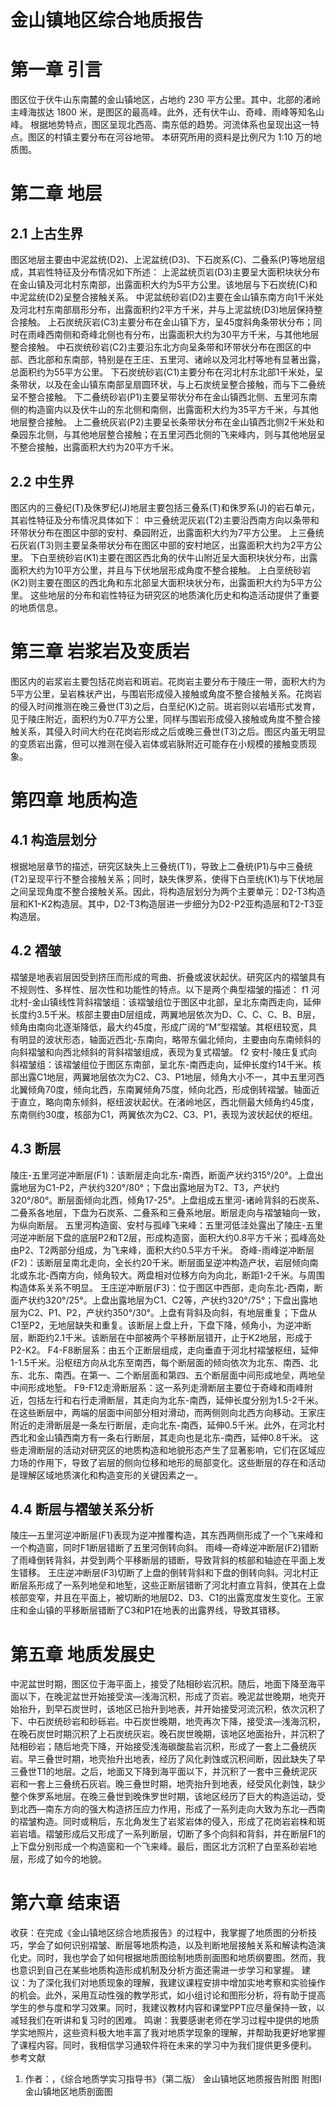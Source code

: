 # 金山镇地区综合地质报告

# 第一章 引言

图区位于伏牛山东南麓的金山镇地区，占地约 230 平方公里。其中，北部的渚岭主峰海拔达 1800 米，是图区的最高峰。此外，还有伏牛山、奇峰、雨峰等知名山峰。
根据地势特点，图区呈现北西高、南东低的趋势。河流体系也呈现出这一特点。图区的村镇主要分布在河谷地带。
本研究所用的资料是比例尺为 1:10 万的地质图。

# 第二章 地层

## 2.1 上古生界

图区地层主要由中泥盆统(D2)、上泥盆统(D3)、下石炭系(C)、二叠系(P)等地层组成，其岩性特征及分布情况如下所述：
上泥盆统页岩(D3)主要呈大面积块状分布在金山镇及河北村东南部，出露面积大约为5平方公里。该地层与下石炭统(C)和中泥盆统(D2)呈整合接触关系。
中泥盆统砂岩(D2)主要在金山镇东南方向1千米处及河北村东南部扇形分布，出露面积约2平方千米，并与上泥盆统(D3)地层保持整合接触。
上石炭统灰岩(C3)主要分布在金山镇下方，呈45度斜角条带状分布；同时在雨峰西南侧和奇峰北侧也有分布，出露面积大约为30平方千米，与其他地层整合接触。
中石炭统砂岩(C2)主要沿东北方向呈条带和环带状分布在图区的中部、西北部和东南部，特别是在王庄、五里河、诸岭以及河北村等地有显著出露，总面积约为55平方公里。
下石炭统砂岩(C1)主要分布在河北村东北部1千米处，呈条带状，以及在金山镇东南部呈扇圆环状，与上石炭统呈整合接触，而与下二叠统呈不整合接触。
下二叠统砂岩(P1)主要呈带状分布在金山镇西北侧、五里河东南侧的构造窗内以及伏牛山的东北侧和南侧，出露面积大约为35平方千米，与其他地层整合接触。
上二叠统灰岩(P2)主要呈长条带状分布在金山镇西北侧2千米处和桑园东北侧，与其他地层整合接触；在五里河西北侧的飞来峰内，则与其他地层呈不整合接触，出露面积大约为20平方千米。

## 2.2 中生界

图区内的三叠纪(T)及侏罗纪(J)地层主要包括三叠系(T)和侏罗系(J)的岩石单元，其岩性特征及分布情况具体如下：
中三叠统泥灰岩(T2)主要沿西南方向以条带和环带状分布在图区中部的安村、桑园附近，出露面积大约为7平方公里。
上三叠统石灰岩(T3)则主要呈条带状分布在图区中部的安村地区，出露面积大约为2平方公里。
下白垩统砂岩(K1)主要在图区西北角的伏牛山附近呈大面积块状分布，出露面积大约为10平方公里，并且与下伏地层形成角度不整合接触。
上白垩统砂岩(K2)则主要在图区的西北角和东北部呈大面积块状分布，出露面积大约为5平方公里。
这些地层的分布和岩性特征为研究区的地质演化历史和构造活动提供了重要的地质信息。

# 第三章 岩浆岩及变质岩

图区内的岩浆岩主要包括花岗岩和斑岩。花岗岩主要分布于陵庄一带，面积大约为5平方公里，呈岩株状产出，与围岩形成侵入接触或角度不整合接触关系。花岗岩的侵入时间推测在晚三叠世(T3)之后，白垩纪(K)之前。斑岩则以岩墙形式发育，见于陵庄附近，面积约为0.7平方公里，同样与围岩形成侵入接触或角度不整合接触关系，其侵入时间大约在花岗岩形成之后或晚三叠世(T3)之后。图区内虽无明显的变质岩出露，但可以推测在侵入岩体或岩脉附近可能存在小规模的接触变质现象。

# 第四章 地质构造

## 4.1 构造层划分

根据地层章节的描述，研究区缺失上三叠统(T1)，导致上二叠统(P1)与中三叠统(T2)呈现平行不整合接触关系；同时，缺失侏罗系，使得下白垩统(K1)与下伏地层之间呈现角度不整合接触关系。因此，将构造层划分为两个主要单元：D2-T3构造层和K1-K2构造层。其中，D2-T3构造层进一步细分为D2-P2亚构造层和T2-T3亚构造层。

## 4.2 褶皱

褶皱是地表岩层因受到挤压而形成的弯曲、折叠或波状起伏。研究区内的褶皱具有不规则性、多样性、层次性和功能性的特点。以下是两个典型褶皱的描述：
f1 河北村-金山镇线性背斜褶皱组：该褶皱组位于图区中北部，呈北东南西走向，延伸长度约3.5千米。核部主要由D层组成，两翼地层依次为D、C、C、C、B、B层，倾角由南向北逐渐降低，最大约45度，形成广阔的“M”型褶皱。其枢纽较宽，具有明显的波状形态，轴面近西北-东南向，略带东偏北倾向，主要由向东南倾斜的向斜褶皱和向西北倾斜的背斜褶皱组成，表现为复式褶皱。
f2 安村-陵庄复式向斜褶皱组：该褶皱组位于图区东南部，呈北东-南西走向，延伸长度约14千米。核部出露C1地层，两翼地层依次为C2、C3、P1地层，倾角大小不一，其中五里河西北翼倾角70度，倾向北西，东南翼倾角75度，倾向北西，形成倒转褶皱。轴面近于直立，略向南东倾斜，枢纽波状起伏。在渚岭地区，西北侧最大倾角约45度，东南侧约30度，核部为C1，两翼依次为C2、C3、P1，表现为波状起伏的枢纽。

## 4.3 断层

陵庄-五里河逆冲断层(F1)：该断层走向北东-南西，断面产状约315°/20°。上盘出露地层为C1-P2，产状约320°/80°；下盘出露地层为T2、T3，产状约320°/80°。断层面倾向北西，倾角17-25°。上盘组成五里河-诸岭背斜的石炭系、二叠系各地层，下盘为石炭系、二叠系和三叠系地层。断层走向与褶皱轴向一致，为纵向断层。
五里河构造窗、安村与孤峰飞来峰：五里河低洼处露出了陵庄-五里河逆冲断层下盘的底层P2和T2层，形成构造窗，面积大约0.8平方千米；孤峰高处由P2、T2两部分组成，为飞来峰，面积大约0.5平方千米。
奇峰-雨峰逆冲断层(F2)：该断层呈南北走向，全长约20千米。断层面呈逆冲构造产状，岩层倾向南北或东北-西南方向，倾角较大。两盘相对位移方向为向北，断距1-2千米。与周围构造体系关系不明显。
王庄逆冲断层(F3)：位于图区中西部，走向东北-西南，断面产状约320°/25°。上盘出露地层为C1、C2等，产状约320°/75°；下盘出露地层为C2、P1、P2，产状约350°/30°。上盘有背斜及向斜，有地层重复；下盘从C1至P2，无地层缺失和重复。该断层上盘上升，下盘下降，倾角小，为逆冲断层，断距约2.1千米。该断层在中部被两个平移断层错开，止于K2地层，形成于P2-K2。
F4-F8断层系：由五个正断层组成，走向垂直于河北村褶皱枢纽，延伸1-1.5千米。沿枢纽方向从北东至南西，每个断层面的倾向依次为北东、南西、北东、北东、南西。在第一、二个断层面和第四、五个断层面中间形成地垒，两地垒中间形成地堑。
F9-F12走滑断层系：这一系列走滑断层主要位于奇峰和雨峰附近，包括左行和右行走滑断层，其走向为北东-南西，延伸长度分别为1.5-2千米。在这些断层中，两端的层面中间部分相对滑动，而两侧则向北西方向移动。王家庄附近的走滑断层是一条左行断层，走向北东-南西，延伸0.5千米。此外，在河北村西北和金山镇西南方有一条右行断层，其走向也是北东-南西，延伸0.8千米。
这些走滑断层的活动对研究区的地质构造和地貌形态产生了显著影响，它们在区域应力场的作用下，导致了岩层的侧向位移和地形的局部变化。这些断层的存在和活动是理解区域地质演化和构造变形的关键因素之一。

## 4.4 断层与褶皱关系分析

陵庄—五里河逆冲断层(F1)表现为逆冲推覆构造，其东西两侧形成了一个飞来峰和一个构造窗，同时F1断层错断了五里河倒转向斜。
雨峰—奇峰逆冲断层(F2)错断了雨峰倒转背斜，并受到两个平移断层的错断，导致背斜的核部和轴迹在平面上发生错移。
王庄逆冲断层(F3)切断了上盘的倒转背斜和下盘的倒转向斜。河北村正断层系形成了一系列地垒和地堑，这些正断层错断了河北村直立背斜，使其在上盘核部变窄，并且在平面上，被切断的地层D2、D3、C1的出露宽度发生变化。王家庄和金山镇的平移断层错断了C3和P1在地表的出露界线，导致其错移。

# 第五章 地质发展史

中泥盆世时期，图区位于海平面上，接受了陆相砂岩沉积。随后，地面下降至海平面以下，在晚泥盆世开始接受滨—浅海沉积，形成了页岩。晚泥盆世晚期，地壳开始抬升，到早石炭世时，该地区已抬升到地表，并开始接受河流沉积，依次沉积了下、中石炭统砂岩和砂砾岩。中石炭世晚期，地壳再次下降，接受滨—浅海沉积，在晚石炭世时期沉积了上石炭统灰岩。晚石炭世晚期，该地区地面抬升，并沉积了陆相砂岩；随后地壳下降，开始接受浅海碳酸盐岩沉积，形成了一套上二叠统灰岩。早三叠世时期，地壳抬升出地表，经历了风化剥蚀或沉积间断，因此缺失了早三叠世T1的地层。之后，地面又下降到海平面以下，并沉积了一套中三叠统泥灰岩和一套上三叠统石灰岩。晚三叠世时期，地壳抬升到地表，经受风化剥蚀，缺少整个侏罗系地层。在晚三叠世到晚侏罗世时期，该地区经历了巨大的构造运动，受到北西—南东方向的强大构造挤压应力作用，形成了一系列走向大致为东北—西南的褶皱构造。同时或稍后，东北角发生了岩浆岩体的侵入，形成了花岗岩岩株和斑岩岩墙。褶皱形成后又形成了一系列断层，切断了多个向斜和背斜，并在断层F1的上下盘分别形成一个构造窗和一个飞来峰。最后，图区北方沉积了白垩系砂岩地层，形成了如今的地貌。

# 第六章 结束语

收获：在完成《金山镇地区综合地质报告》的过程中，我掌握了地质图的分析技巧，学会了如何识别褶皱、断层等地质构造，以及判断地层接触关系和解读构造演化史。同时，我也学会了如何根据地质图绘制地质剖面图和地质纲要图。然而，我也意识到自己在某些地质构造形成机制及分析方面还需进一步学习和掌握。
建议：为了深化我们对地质现象的理解，我建议课程安排中增加实地考察和实验操作的机会。此外，采用互动性强的教学形式，如小组讨论和图形分析，将有助于提高学生的参与度和学习效果。同时，我建议教材内容和课堂PPT应尽量保持一致，以减轻我们在听讲和复习时的困难。
鸣谢：我要感谢老师在学习过程中提供的地质学实地照片，这些资料极大地丰富了我对地质学现象的理解，并帮助我更好地掌握了课程内容。同时，我相信学习通软件将在未来的学习中为我们提供更多便利。
参考文献

1. 作者：，《综合地质学实习指导书》（第二版）
   金山镇地区地质报告附图
   附图I 金山镇地区地质剖面图
